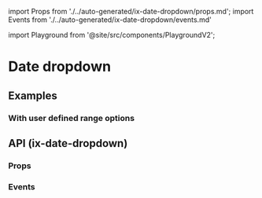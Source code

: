 import Props from './../auto-generated/ix-date-dropdown/props.md';
import Events from './../auto-generated/ix-date-dropdown/events.md'

import Playground from '@site/src/components/PlaygroundV2';

# Date dropdown

## Examples

<Playground
  name="date-dropdown" height="34rem"
  examplesByName></Playground>

### With user defined range options

<Playground
  name="date-dropdown-user-range" height="34rem"
  examplesByName></Playground>

## API (ix-date-dropdown)

### Props

<Props/>

### Events

<Events/>
